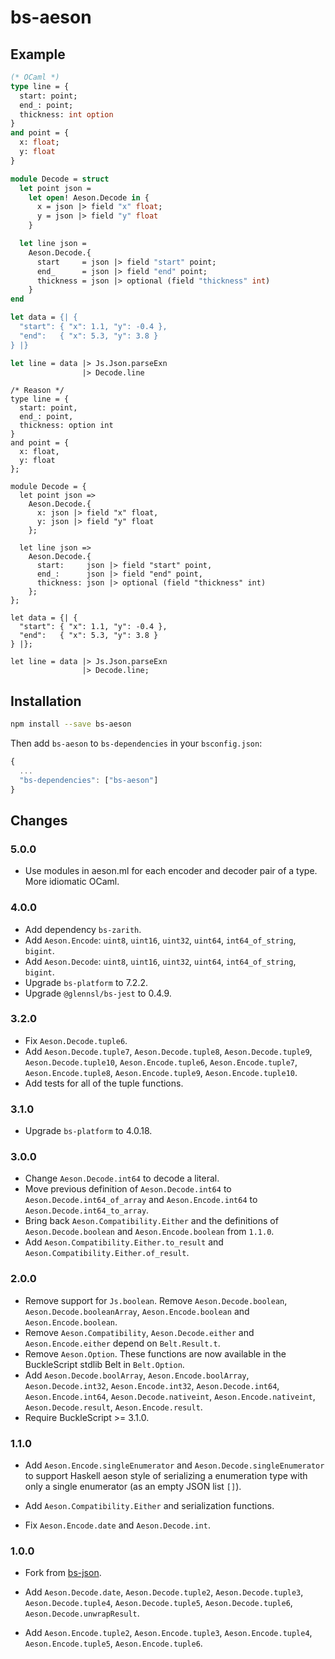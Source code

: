 # bs-aeson

## Example

```ml
(* OCaml *)
type line = {
  start: point;
  end_: point;
  thickness: int option
}
and point = {
  x: float;
  y: float
}

module Decode = struct
  let point json =
    let open! Aeson.Decode in {
      x = json |> field "x" float;
      y = json |> field "y" float
    }

  let line json =
    Aeson.Decode.{
      start     = json |> field "start" point;
      end_      = json |> field "end" point;
      thickness = json |> optional (field "thickness" int)
    }
end

let data = {| {
  "start": { "x": 1.1, "y": -0.4 },
  "end":   { "x": 5.3, "y": 3.8 }
} |}

let line = data |> Js.Json.parseExn
                |> Decode.line
```

```reason
/* Reason */
type line = {
  start: point,
  end_: point,
  thickness: option int
}
and point = {
  x: float,
  y: float
};

module Decode = {
  let point json =>
    Aeson.Decode.{
      x: json |> field "x" float,
      y: json |> field "y" float
    };
  
  let line json =>
    Aeson.Decode.{
      start:     json |> field "start" point,
      end_:      json |> field "end" point,
      thickness: json |> optional (field "thickness" int)
    };
};

let data = {| {
  "start": { "x": 1.1, "y": -0.4 },
  "end":   { "x": 5.3, "y": 3.8 }
} |};

let line = data |> Js.Json.parseExn
                |> Decode.line;
```


## Installation

```sh
npm install --save bs-aeson
```

Then add `bs-aeson` to `bs-dependencies` in your `bsconfig.json`:
```js
{
  ...
  "bs-dependencies": ["bs-aeson"]
}
```

## Changes

### 5.0.0

* Use modules in aeson.ml for each encoder and decoder pair of a type. 
  More idiomatic OCaml.

### 4.0.0

* Add dependency `bs-zarith`.
* Add `Aeson.Encode`: `uint8`, `uint16`, `uint32`, `uint64`, `int64_of_string`, `bigint`.
* Add `Aeson.Decode`: `uint8`, `uint16`, `uint32`, `uint64`, `int64_of_string`, `bigint`.
* Upgrade `bs-platform` to 7.2.2.
* Upgrade `@glennsl/bs-jest` to 0.4.9.

### 3.2.0

* Fix `Aeson.Decode.tuple6`.
* Add `Aeson.Decode.tuple7`, `Aeson.Decode.tuple8`, `Aeson.Decode.tuple9`, `Aeson.Decode.tuple10`, `Aeson.Encode.tuple6`, `Aeson.Encode.tuple7`, `Aeson.Encode.tuple8`, `Aeson.Encode.tuple9`, `Aeson.Encode.tuple10`.
* Add tests for all of the tuple functions.

### 3.1.0

* Upgrade `bs-platform` to 4.0.18.

### 3.0.0

* Change `Aeson.Decode.int64` to decode a literal.
* Move previous definition of `Aeson.Decode.int64` to `Aeson.Decode.int64_of_array` and `Aeson.Encode.int64` to `Aeson.Decode.int64_to_array`.
* Bring back `Aeson.Compatibility.Either` and the definitions of `Aeson.Decode.boolean` and `Aeson.Encode.boolean` from `1.1.0`.
* Add `Aeson.Compatibility.Either.to_result` and `Aeson.Compatibility.Either.of_result`.

### 2.0.0

* Remove support for `Js.boolean`. Remove `Aeson.Decode.boolean`, `Aeson.Decode.booleanArray`, `Aeson.Encode.boolean` and `Aeson.Encode.boolean`.
* Remove `Aeson.Compatibility`, `Aeson.Decode.either` and `Aeson.Encode.either` depend on `Belt.Result.t`.
* Remove `Aeson.Option`. These functions are now available in the BuckleScript stdlib Belt in `Belt.Option`.
* Add `Aeson.Decode.boolArray`, `Aeson.Encode.boolArray`, `Aeson.Decode.int32`, `Aeson.Encode.int32`, `Aeson.Decode.int64`, `Aeson.Encode.int64`, `Aeson.Decode.nativeint`, `Aeson.Encode.nativeint`, `Aeson.Decode.result`, `Aeson.Encode.result`.
* Require BuckleScript >= 3.1.0.

### 1.1.0

* Add `Aeson.Encode.singleEnumerator` and `Aeson.Decode.singleEnumerator` to support Haskell aeson style of serializing a enumeration type with only a single enumerator (as an empty JSON list `[]`).

* Add `Aeson.Compatibility.Either` and serialization functions.

* Fix `Aeson.Encode.date` and `Aeson.Decode.int`.

### 1.0.0

* Fork from [bs-json](https://github.com/reasonml-community/bs-json).

* Add `Aeson.Decode.date`, `Aeson.Decode.tuple2`, `Aeson.Decode.tuple3`, `Aeson.Decode.tuple4`, `Aeson.Decode.tuple5`, `Aeson.Decode.tuple6`, `Aeson.Decode.unwrapResult`.

* Add `Aeson.Encode.tuple2`, `Aeson.Encode.tuple3`, `Aeson.Encode.tuple4`, `Aeson.Encode.tuple5`, `Aeson.Encode.tuple6`.
